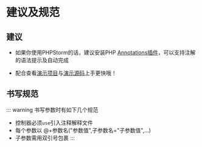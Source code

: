 # 建议及规范

## 建议
- 如果你使用PHPStorm的话，建议安装PHP [Annotations插件](https://plugins.jetbrains.com/plugin/7320-php-annotations)，可以支持注解的语法提示及自动完成

- 配合查看[演示项目](https://apidoc.demo.hg-code.com/apidoc/?appKey=admin)与[演示源码](https://github.com/HGthecode/thinkphp-apidoc-demo)上手更快哦！



## 书写规范
::: warning 书写参数时有如下几个规范
- 控制器必须`use`引入注释解释文件
- 每个参数以 @+参数名("参数值",子参数名="子参数值",...)
- 子参数需用双引号包裹
:::
